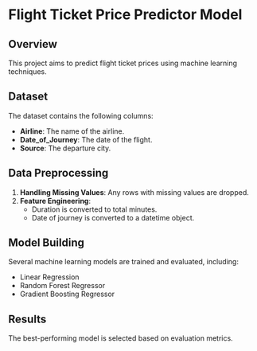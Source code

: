 # Flight Ticket Price Predictor Model

## Overview
This project aims to predict flight ticket prices using machine learning techniques.

## Dataset
The dataset contains the following columns:
- **Airline**: The name of the airline.
- **Date_of_Journey**: The date of the flight.
- **Source**: The departure city.

## Data Preprocessing
1. **Handling Missing Values**: Any rows with missing values are dropped.
2. **Feature Engineering**:
   - Duration is converted to total minutes.
   - Date of journey is converted to a datetime object.

## Model Building
Several machine learning models are trained and evaluated, including:
- Linear Regression
- Random Forest Regressor
- Gradient Boosting Regressor

## Results
The best-performing model is selected based on evaluation metrics.
